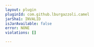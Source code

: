 ```yaml
---
layout: plugin
pluginId: com.github.lburgazzoli.camel
jarSha1: INVALID
isJarAvailable: false
error: NONE
violations: []

---
```

